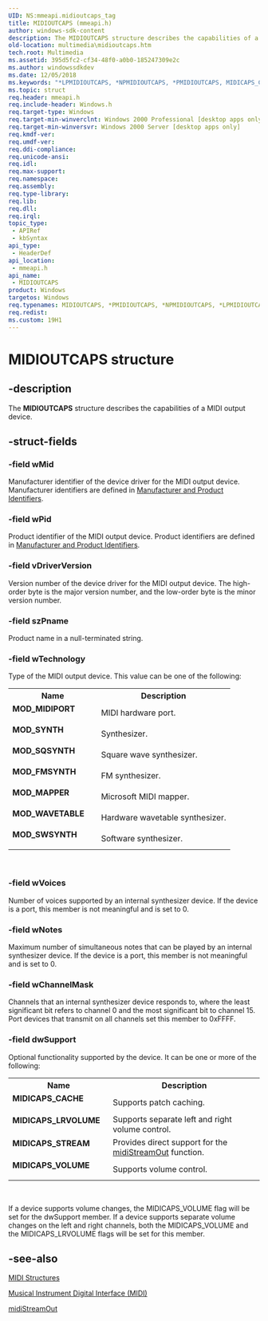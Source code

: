 ```yaml
---
UID: NS:mmeapi.midioutcaps_tag
title: MIDIOUTCAPS (mmeapi.h)
author: windows-sdk-content
description: The MIDIOUTCAPS structure describes the capabilities of a MIDI output device.
old-location: multimedia\midioutcaps.htm
tech.root: Multimedia
ms.assetid: 395d5fc2-cf34-48f0-a0b0-185247309e2c
ms.author: windowssdkdev
ms.date: 12/05/2018
ms.keywords: "*LPMIDIOUTCAPS, *NPMIDIOUTCAPS, *PMIDIOUTCAPS, MIDICAPS_CACHE, MIDICAPS_LRVOLUME, MIDICAPS_STREAM, MIDICAPS_VOLUME, MIDIOUTCAPS, MIDIOUTCAPS structure [Windows Multimedia], MOD_FMSYNTH, MOD_MAPPER, MOD_MIDIPORT, MOD_SQSYNTH, MOD_SWSYNTH, MOD_SYNTH, MOD_WAVETABLE, _win32_MIDIOUTCAPS_str, midioutcaps_tag, mmeapi/MIDIOUTCAPS, multimedia.midioutcaps, tagMIDIOUTCAPSA, tagMIDIOUTCAPSW"
ms.topic: struct
req.header: mmeapi.h
req.include-header: Windows.h
req.target-type: Windows
req.target-min-winverclnt: Windows 2000 Professional [desktop apps only]
req.target-min-winversvr: Windows 2000 Server [desktop apps only]
req.kmdf-ver: 
req.umdf-ver: 
req.ddi-compliance: 
req.unicode-ansi: 
req.idl: 
req.max-support: 
req.namespace: 
req.assembly: 
req.type-library: 
req.lib: 
req.dll: 
req.irql: 
topic_type:
 - APIRef
 - kbSyntax
api_type:
 - HeaderDef
api_location:
 - mmeapi.h
api_name:
 - MIDIOUTCAPS
product: Windows
targetos: Windows
req.typenames: MIDIOUTCAPS, *PMIDIOUTCAPS, *NPMIDIOUTCAPS, *LPMIDIOUTCAPS
req.redist: 
ms.custom: 19H1
---
```


# MIDIOUTCAPS structure


## -description



The <b>MIDIOUTCAPS</b> structure describes the capabilities of a MIDI output device.




## -struct-fields




### -field wMid

Manufacturer identifier of the device driver for the MIDI output device. Manufacturer identifiers are defined in <a href="https://msdn.microsoft.com/ab68ffd2-208f-445b-9f5c-37159edb4d4b">Manufacturer and Product Identifiers</a>.


### -field wPid

Product identifier of the MIDI output device. Product identifiers are defined in <a href="https://msdn.microsoft.com/ab68ffd2-208f-445b-9f5c-37159edb4d4b">Manufacturer and Product Identifiers</a>.


### -field vDriverVersion

Version number of the device driver for the MIDI output device. The high-order byte is the major version number, and the low-order byte is the minor version number.


### -field szPname

Product name in a null-terminated string.


### -field wTechnology

Type of the MIDI output device. This value can be one of the following:

<table>
<tr>
<th>Name</th>
<th>Description</th>
</tr>
<tr>
<td width="40%"><a id="MOD_MIDIPORT"></a><a id="mod_midiport"></a><dl>
<dt><b>MOD_MIDIPORT</b></dt>
</dl>
</td>
<td width="60%">
MIDI hardware port.

</td>
</tr>
<tr>
<td width="40%"><a id="MOD_SYNTH"></a><a id="mod_synth"></a><dl>
<dt><b>MOD_SYNTH</b></dt>
</dl>
</td>
<td width="60%">
Synthesizer.

</td>
</tr>
<tr>
<td width="40%"><a id="MOD_SQSYNTH"></a><a id="mod_sqsynth"></a><dl>
<dt><b>MOD_SQSYNTH</b></dt>
</dl>
</td>
<td width="60%">
Square wave synthesizer.

</td>
</tr>
<tr>
<td width="40%"><a id="MOD_FMSYNTH"></a><a id="mod_fmsynth"></a><dl>
<dt><b>MOD_FMSYNTH</b></dt>
</dl>
</td>
<td width="60%">
FM synthesizer.

</td>
</tr>
<tr>
<td width="40%"><a id="MOD_MAPPER"></a><a id="mod_mapper"></a><dl>
<dt><b>MOD_MAPPER</b></dt>
</dl>
</td>
<td width="60%">
Microsoft MIDI mapper.

</td>
</tr>
<tr>
<td width="40%"><a id="MOD_WAVETABLE"></a><a id="mod_wavetable"></a><dl>
<dt><b>MOD_WAVETABLE</b></dt>
</dl>
</td>
<td width="60%">
Hardware wavetable synthesizer.

</td>
</tr>
<tr>
<td width="40%"><a id="MOD_SWSYNTH"></a><a id="mod_swsynth"></a><dl>
<dt><b>MOD_SWSYNTH</b></dt>
</dl>
</td>
<td width="60%">
Software synthesizer.

</td>
</tr>
</table>
 


### -field wVoices

Number of voices supported by an internal synthesizer device. If the device is a port, this member is not meaningful and is set to 0.


### -field wNotes

Maximum number of simultaneous notes that can be played by an internal synthesizer device. If the device is a port, this member is not meaningful and is set to 0.


### -field wChannelMask

Channels that an internal synthesizer device responds to, where the least significant bit refers to channel 0 and the most significant bit to channel 15. Port devices that transmit on all channels set this member to 0xFFFF.


### -field dwSupport

Optional functionality supported by the device. It can be one or more of the following:

<table>
<tr>
<th>Name</th>
<th>Description</th>
</tr>
<tr>
<td width="40%"><a id="MIDICAPS_CACHE"></a><a id="midicaps_cache"></a><dl>
<dt><b>MIDICAPS_CACHE</b></dt>
</dl>
</td>
<td width="60%">
Supports patch caching.

</td>
</tr>
<tr>
<td width="40%"><a id="MIDICAPS_LRVOLUME"></a><a id="midicaps_lrvolume"></a><dl>
<dt><b>MIDICAPS_LRVOLUME</b></dt>
</dl>
</td>
<td width="60%">
Supports separate left and right volume control.

</td>
</tr>
<tr>
<td width="40%"><a id="MIDICAPS_STREAM"></a><a id="midicaps_stream"></a><dl>
<dt><b>MIDICAPS_STREAM</b></dt>
</dl>
</td>
<td width="60%">
Provides direct support for the <a href="https://msdn.microsoft.com/f2ebc646-7d8b-4fde-a6fc-2455b02d3d8b">midiStreamOut</a> function.

</td>
</tr>
<tr>
<td width="40%"><a id="MIDICAPS_VOLUME"></a><a id="midicaps_volume"></a><dl>
<dt><b>MIDICAPS_VOLUME</b></dt>
</dl>
</td>
<td width="60%">
Supports volume control.

</td>
</tr>
</table>
 

If a device supports volume changes, the MIDICAPS_VOLUME flag will be set for the dwSupport member. If a device supports separate volume changes on the left and right channels, both the MIDICAPS_VOLUME and the MIDICAPS_LRVOLUME flags will be set for this member.


## -see-also




<a href="https://msdn.microsoft.com/48c775df-a7f9-49f7-a2e3-74210cf1af4a">MIDI Structures</a>



<a href="https://msdn.microsoft.com/5c81e1dc-ee6b-4a59-8992-8ec869264d4f">Musical Instrument Digital Interface (MIDI)</a>



<a href="https://msdn.microsoft.com/f2ebc646-7d8b-4fde-a6fc-2455b02d3d8b">midiStreamOut</a>
 

 

